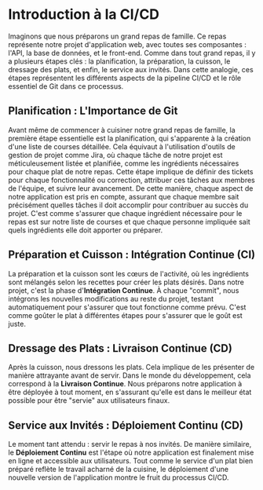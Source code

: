 # Introduction à la CI/CD 

Imaginons que nous préparons un grand repas de famille. Ce repas représente notre projet d'application web, avec toutes ses composantes : l'API, la base de données, et le front-end. Comme dans tout grand repas, il y a plusieurs étapes clés : la planification, la préparation, la cuisson, le dressage des plats, et enfin, le service aux invités. Dans cette analogie, ces étapes représentent les différents aspects de la pipeline CI/CD et le rôle essentiel de Git dans ce processus.

## Planification : L'Importance de Git

Avant même de commencer à cuisiner notre grand repas de famille, la première étape essentielle est la planification, qui s'apparente à la création d'une liste de courses détaillée. Cela équivaut à l'utilisation d'outils de gestion de projet comme Jira, où chaque tâche de notre projet est méticuleusement listée et planifiée, comme les ingrédients nécessaires pour chaque plat de notre repas. Cette étape implique de définir des tickets pour chaque fonctionnalité ou correction, attribuer ces tâches aux membres de l'équipe, et suivre leur avancement. De cette manière, chaque aspect de notre application est pris en compte, assurant que chaque membre sait précisément quelles tâches il doit accomplir pour contribuer au succès du projet. C'est comme s'assurer que chaque ingrédient nécessaire pour le repas est sur notre liste de courses et que chaque personne impliquée sait quels ingrédients elle doit apporter ou préparer.

## Préparation et Cuisson : Intégration Continue (CI)

La préparation et la cuisson sont les cœurs de l'activité, où les ingrédients sont mélangés selon les recettes pour créer les plats désirés. Dans notre projet, c'est la phase d'**Intégration Continue**. À chaque "commit", nous intégrons les nouvelles modifications au reste du projet, testant automatiquement pour s'assurer que tout fonctionne comme prévu. C'est comme goûter le plat à différentes étapes pour s'assurer que le goût est juste.

## Dressage des Plats : Livraison Continue (CD)

Après la cuisson, nous dressons les plats. Cela implique de les présenter de manière attrayante avant de servir. Dans le monde du développement, cela correspond à la **Livraison Continue**. Nous préparons notre application à être déployée à tout moment, en s'assurant qu'elle est dans le meilleur état possible pour être "servie" aux utilisateurs finaux.

## Service aux Invités : Déploiement Continu (CD)

Le moment tant attendu : servir le repas à nos invités. De manière similaire, le **Déploiement Continu** est l'étape où notre application est finalement mise en ligne et accessible aux utilisateurs. Tout comme le service d'un plat bien préparé reflète le travail acharné de la cuisine, le déploiement d'une nouvelle version de l'application montre le fruit du processus CI/CD.

